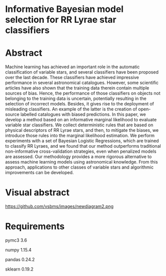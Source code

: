 # Informative Bayesian model selection for RR Lyrae star classifiers
 
# Abstract 

Machine learning has achieved an important role in the automatic classification of variable stars, and several classifiers have been proposed over the last decade. These classifiers have achieved impressive performance in several astronomical catalogues. However, some scientific articles have also shown that the training data therein contain multiple sources of bias. Hence, the performance of those classifiers on objects not belonging to the training data is uncertain, potentially resulting in the selection of incorrect models. Besides, it gives rise to the deployment of misleading classifiers. An example of the latter is the creation of open-source labelled catalogues with biased predictions. In this paper, we develop a method based on an informative marginal likelihood to evaluate variable star classifiers. We collect deterministic rules that are based on physical descriptors of RR Lyrae stars, and then, to mitigate the biases, we introduce those rules into the marginal likelihood estimation. We perform experiments with a set of Bayesian Logistic Regressions, which are trained to classify RR Lyraes, and we found that our method outperforms traditional non-informative cross-validation strategies, even when penalized models are assessed. Our methodology provides a more rigorous alternative to assess machine learning models using astronomical knowledge. From this approach, applications to other classes of variable stars and algorithmic improvements can be developed.

# Visual abstract

https://github.com/vsbms/images/newdiagram2.png

# Requirements
 
 pymc3 3.6
 
 numpy 1.15.4
 
 pandas 0.24.2
 
 sklearn 0.19.2
